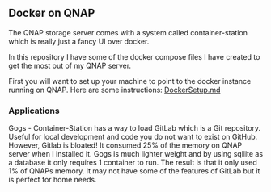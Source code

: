 
## Docker on QNAP

The QNAP storage server comes with a system called container-station
which is really just a fancy UI over docker.

In this repository I have some of the docker compose files I have created
to get the most out of my QNAP server.

First you will want to set up your machine to point to the docker instance
running on QNAP.  Here are some instructions: [DockerSetup.md](DockerSetup.md)

### Applications

Gogs - Container-Station has a way to load GitLab which is a Git
repository.  Useful for local development and code you do not want
to exist on GitHub.  However, Gitlab is bloated!  It consumed 25%
of the memory on QNAP server when I installed it.  Gogs is much lighter
weight and by using sqllite as a database it only requires 1 container 
to run.  The result is that it only used 1% of QNAPs memory.  It may not
have some of the features of GitLab but it is perfect for home needs.



